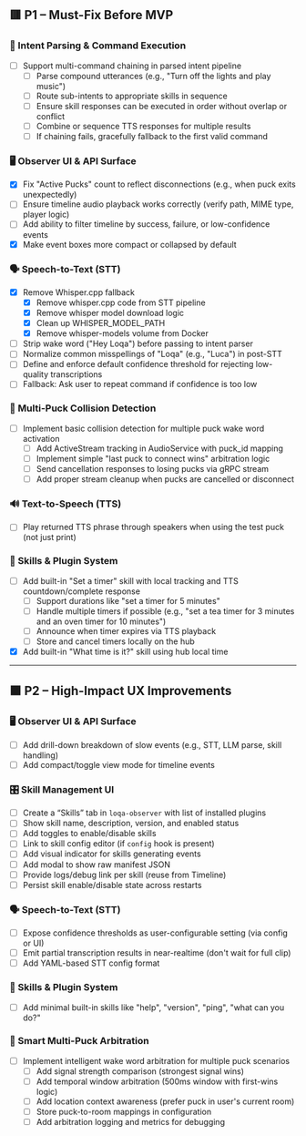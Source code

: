 ## 🟥 P1 – Must-Fix Before MVP

### 🧠 Intent Parsing & Command Execution
- [ ] Support multi-command chaining in parsed intent pipeline
  - [ ] Parse compound utterances (e.g., "Turn off the lights and play music")
  - [ ] Route sub-intents to appropriate skills in sequence
  - [ ] Ensure skill responses can be executed in order without overlap or conflict
  - [ ] Combine or sequence TTS responses for multiple results
  - [ ] If chaining fails, gracefully fallback to the first valid command

### 🖥️ Observer UI & API Surface
- [x] Fix "Active Pucks" count to reflect disconnections (e.g., when puck exits unexpectedly)
- [ ] Ensure timeline audio playback works correctly (verify path, MIME type, player logic)
- [ ] Add ability to filter timeline by success, failure, or low-confidence events
- [x] Make event boxes more compact or collapsed by default

### 🗣️ Speech-to-Text (STT)
- [x] Remove Whisper.cpp fallback
  - [x] Remove whisper.cpp code from STT pipeline
  - [x] Remove whisper model download logic
  - [x] Clean up WHISPER_MODEL_PATH
  - [x] Remove whisper-models volume from Docker
- [ ] Strip wake word ("Hey Loqa") before passing to intent parser
- [ ] Normalize common misspellings of "Loqa" (e.g., "Luca") in post-STT
- [ ] Define and enforce default confidence threshold for rejecting low-quality transcriptions
- [ ] Fallback: Ask user to repeat command if confidence is too low

### 🔀 Multi-Puck Collision Detection
- [ ] Implement basic collision detection for multiple puck wake word activation
  - [ ] Add ActiveStream tracking in AudioService with puck_id mapping
  - [ ] Implement simple "last puck to connect wins" arbitration logic
  - [ ] Send cancellation responses to losing pucks via gRPC stream
  - [ ] Add proper stream cleanup when pucks are cancelled or disconnect

### 🔊 Text-to-Speech (TTS)
- [ ] Play returned TTS phrase through speakers when using the test puck (not just print)

### 🧠 Skills & Plugin System
- [ ] Add built-in "Set a timer" skill with local tracking and TTS countdown/complete response
  - [ ] Support durations like "set a timer for 5 minutes"
  - [ ] Handle multiple timers if possible (e.g., "set a tea timer for 3 minutes and an oven timer for 10 minutes")
  - [ ] Announce when timer expires via TTS playback
  - [ ] Store and cancel timers locally on the hub
- [x] Add built-in "What time is it?" skill using hub local time

---

## 🟧 P2 – High-Impact UX Improvements

### 🖥️ Observer UI & API Surface
- [ ] Add drill-down breakdown of slow events (e.g., STT, LLM parse, skill handling)
- [ ] Add compact/toggle view mode for timeline events

### 🎛️ Skill Management UI
- [ ] Create a “Skills” tab in `loqa-observer` with list of installed plugins
- [ ] Show skill name, description, version, and enabled status
- [ ] Add toggles to enable/disable skills
- [ ] Link to skill config editor (if `config` hook is present)
- [ ] Add visual indicator for skills generating events
- [ ] Add modal to show raw manifest JSON
- [ ] Provide logs/debug link per skill (reuse from Timeline)
- [ ] Persist skill enable/disable state across restarts

### 🗣️ Speech-to-Text (STT)
- [ ] Expose confidence thresholds as user-configurable setting (via config or UI)
- [ ] Emit partial transcription results in near-realtime (don't wait for full clip)
- [ ] Add YAML-based STT config format

### 🧠 Skills & Plugin System
- [ ] Add minimal built-in skills like "help", "version", "ping", "what can you do?"

### 🔀 Smart Multi-Puck Arbitration
- [ ] Implement intelligent wake word arbitration for multiple puck scenarios
  - [ ] Add signal strength comparison (strongest signal wins)
  - [ ] Add temporal window arbitration (500ms window with first-wins logic)
  - [ ] Add location context awareness (prefer puck in user's current room)
  - [ ] Store puck-to-room mappings in configuration
  - [ ] Add arbitration logging and metrics for debugging